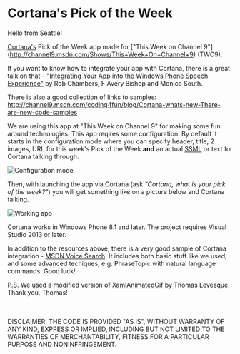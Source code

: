 Cortana's Pick of the Week 
===========

Hello from Seattle! 

[Cortana's](http://www.windowsphone.com/en-us/how-to/wp8/cortana/meet-cortana) Pick of the Week app made for ["This Week on Channel 9"] (http://channel9.msdn.com/Shows/This+Week+On+Channel+9) (TWC9).

If you want to know how to integrate your app with Cortana, there is a great talk on that - ["Integrating Your App into the Windows Phone Speech Experience"](http://channel9.msdn.com/Events/Build/2014/2-530) by Rob Chambers, F Avery Bishop and Monica South. 

There is also a good collection of links to samples: http://channel9.msdn.com/coding4fun/blog/Cortana-whats-new-There-are-new-code-samples 


We are using this app at "This Week on Channel 9" for making some fun around technologies. 
This app reqires some configuration. By default it starts in the configuration mode where you can specify header, title, 2 images, URL for this week's Pick of the Week **and** an actual [SSML](http://www.w3.org/TR/speech-synthesis/) or text for Cortana talking through. 

![Configuration mode](https://monosnap.com/image/9QxhPHNKAvy4doNlBlSK9ELl7X9Bw6.png)

Then, with launching the app via Cortana (ask *"Cortana, what is your pick of the week?"*) you will get something like on a picture below and Cortana talking. 

![Working app](https://monosnap.com/image/XgXdLgMlZcaEy02PoJX6nFUpoG3HfR.png)

Cortana works in Windows Phone 8.1 and later. The project requires Visual Studio 2013 or later. 

In addition to the resources above, there is a very good sample of Cortana integration - [MSDN Voice Search](https://code.msdn.microsoft.com/windowsapps/MSDN-Voice-Search-for-95c16d92). It includes both basic stuff like we used, and some advanced techiques, e.g. PhraseTopic with natural language commands. 
Good luck! 

P.S. 
We used a modified version of [XamlAnimatedGif](https://github.com/thomaslevesque/XamlAnimatedGif) by Thomas Levesque. 
Thank you, Thomas!
<br />   
<br />   
<p>
DISCLAIMER: THE CODE IS PROVIDED "AS IS", WITHOUT WARRANTY OF ANY KIND, EXPRESS OR IMPLIED, INCLUDING BUT NOT LIMITED TO THE WARRANTIES OF MERCHANTABILITY, FITNESS FOR A PARTICULAR PURPOSE AND NONINFRINGEMENT.</p>
